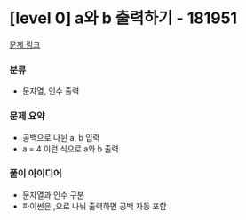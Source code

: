 # [level 0] a와 b 출력하기 - 181951

[문제 링크](https://school.programmers.co.kr/learn/courses/30/lessons/181951)

### 분류
- 문자열, 인수 출력

### 문제 요약
- 공백으로 나뉜 a, b 입력
- a = 4 이런 식으로 a와 b 출력

### 풀이 아이디어
- 문자열과 인수 구분
- 파이썬은 ,으로 나눠 출력하면 공백 자동 포함